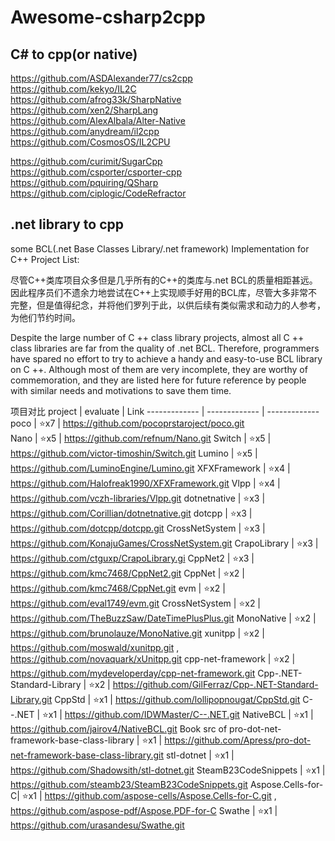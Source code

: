 # Awesome-csharp2cpp</br>

## C# to cpp(or native)</br>
https://github.com/ASDAlexander77/cs2cpp </br>
https://github.com/kekyo/IL2C </br>
https://github.com/afrog33k/SharpNative </br>
https://github.com/xen2/SharpLang </br>
https://github.com/AlexAlbala/Alter-Native </br>
https://github.com/anydream/il2cpp </br>
https://github.com/CosmosOS/IL2CPU </br>

https://github.com/curimit/SugarCpp </br>
https://github.com/csporter/csporter-cpp </br>
https://github.com/pquiring/QSharp  </br>
https://github.com/ciplogic/CodeRefractor </br>

## .net library to cpp </br>

some BCL(.net Base Classes Library/.net framework) Implementation for C++ Project List:</br>

尽管C++类库项目众多但是几乎所有的C++的类库与.net BCL的质量相距甚远。因此程序员们不遗余力地尝试在C++上实现顺手好用的BCL库，尽管大多非常不完整，但是值得纪念，并将他们罗列于此，以供后续有类似需求和动力的人参考，为他们节约时间。</br>

Despite the large number of C ++ class library projects, almost all C ++ class libraries are far from the quality of .net BCL. Therefore, programmers have spared no effort to try to achieve a handy and easy-to-use BCL library on C ++. Although most of them are very incomplete, they are worthy of commemoration, and they are listed here for future reference by people with similar needs and motivations to save them time.</br>




 项目对比
  project  | evaluate | Link
  ------------- | ------------- | -------------
  poco | ⭐x7 |  https://github.com/pocoprstaroject/poco.git  
  Nano | ⭐x5 |  https://github.com/refnum/Nano.git 
  Switch | ⭐x5 |  https://github.com/victor-timoshin/Switch.git 
  Lumino | ⭐x5 |   https://github.com/LuminoEngine/Lumino.git
  XFXFramework | ⭐x4 |  https://github.com/Halofreak1990/XFXFramework.git
  Vlpp | ⭐x4 |  https://github.com/vczh-libraries/Vlpp.git
  dotnetnative | ⭐x3 |  https://github.com/Corillian/dotnetnative.git
  dotcpp | ⭐x3 |  https://github.com/dotcpp/dotcpp.git
  CrossNetSystem | ⭐x3 |  https://github.com/KonajuGames/CrossNetSystem.git 
  CrapoLibrary | ⭐x3 |  https://github.com/ctguxp/CrapoLibrary.gi
  CppNet2 | ⭐x3 |  https://github.com/kmc7468/CppNet2.git
  CppNet | ⭐x2 |  https://github.com/kmc7468/CppNet.git
  evm | ⭐x2 |  https://github.com/eval1749/evm.git
  CrossNetSystem | ⭐x2 | https://github.com/TheBuzzSaw/DateTimePlusPlus.git
  MonoNative | ⭐x2 |  https://github.com/brunolauze/MonoNative.git
  xunitpp | ⭐x2 | https://github.com/moswald/xunitpp.git , https://github.com/novaquark/xUnitpp.git
  cpp-net-framework | ⭐x2 |  https://github.com/mydeveloperday/cpp-net-framework.git
  Cpp-.NET-Standard-Library | ⭐x2 |  https://github.com/GilFerraz/Cpp-.NET-Standard-Library.git
  CppStd | ⭐x1 |  https://github.com/lollipopnougat/CppStd.git
  C--.NET | ⭐x1 |  https://github.com/IDWMaster/C--.NET.git
  NativeBCL | ⭐x1 |  https://github.com/jairov4/NativeBCL.git
  Book src of pro-dot-net-framework-base-class-library | ⭐x1 |   https://github.com/Apress/pro-dot-net-framework-base-class-library.git
  stl-dotnet | ⭐x1 |  https://github.com/Shadowsith/stl-dotnet.git
  SteamB23CodeSnippets | ⭐x1 | https://github.com/steamb23/SteamB23CodeSnippets.git
  Aspose.Cells-for-C| ⭐x1 | https://github.com/aspose-cells/Aspose.Cells-for-C.git , https://github.com/aspose-pdf/Aspose.PDF-for-C
  Swathe | ⭐x1 | https://github.com/urasandesu/Swathe.git
 


